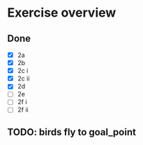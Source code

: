 # Exercise overview
## Done
- [x] 2a
- [x] 2b
- [x] 2c i
- [x] 2c ii
- [x] 2d
- [ ] 2e
- [ ] 2f i
- [ ] 2f ii

## TODO: birds fly to goal_point
